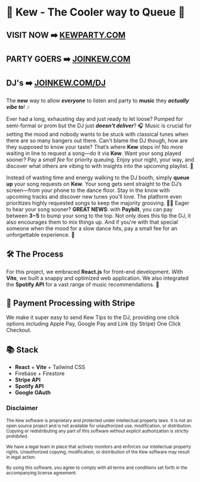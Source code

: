 # 🎉 Kew - The Cooler way to Queue 🎉

 ## VISIT NOW ➡️ [KEWPARTY.COM](https://kewparty.com/)

## PARTY GOERS ➡️ [JOINKEW.COM](https://joinkew.com/)

## DJ's ➡️ [JOINKEW.COM/DJ](https://joinkew.com/dj)



The **new** way to allow ***everyone*** to listen and party to **music** they ***actually vibe to***! 🎶

Ever had a long, exhausting day and just ready to let loose? Pumped for semi-formal or prom but the DJ just ***doesn't deliver***? 🎧 Music is crucial for setting the mood and nobody wants to be stuck with classical tunes when there are so many bangers out there. Can't blame the DJ though, how are they supposed to know your taste? That’s where **Kew** steps in! No more waiting in line to request a song—do it via **Kew**. Want your song played sooner? Pay a *small fee* for priority queuing. Enjoy your night, your way, and discover what others are vibing to with insights into the upcoming playlist. 🎵



Instead of wasting time and energy walking to the DJ booth, simply **queue up** your song requests on **Kew**. Your song gets sent straight to the DJ’s screen—from your phone to the dance floor. Stay in the know with upcoming tracks and discover new tunes you'll love. The platform even prioritizes highly requested songs to keep the majority grooving. 🕺💃 Eager to hear your song sooner? **GREAT NEWS**: with **Paybilt**, you can pay between **$3-$5** to bump your song to the top. Not only does this tip the DJ, it also encourages them to mix things up. And if you're with that special someone when the mood for a slow dance hits, pay a small fee for an unforgettable experience. 🌌

## 🛠️ The Process

For this project, we embraced **React.js** for front-end development. With **Vite**, we built a snappy and optimized web application. We also integrated the **Spotify API** for a vast range of music recommendations. 🎤

## 💸 Payment Processing with Stripe
We make it super easy to send Kew Tips to the DJ, providing one click options including Apple Pay, Google Pay and Link (by Stripe) One Click Checkout.
## 📚 Stack

- **React** + **Vite** + Tailwind CSS
- Firebase + Firestore
- **Stripe API**
- **Spotify API**
- **Google OAuth**



### Disclaimer

<small>The Kew software is proprietary and protected under intellectual property laws. It is not an open source project and is not available for unauthorized use, modification, or distribution. Copying or redistributing any part of this software without explicit authorization is strictly prohibited.</small>

<small>We have a legal team in place that actively monitors and enforces our intellectual property rights. Unauthorized copying, modification, or distribution of the Kew software may result in legal action.</small>

<small>By using this software, you agree to comply with all terms and conditions set forth in the accompanying license agreement.</small>

